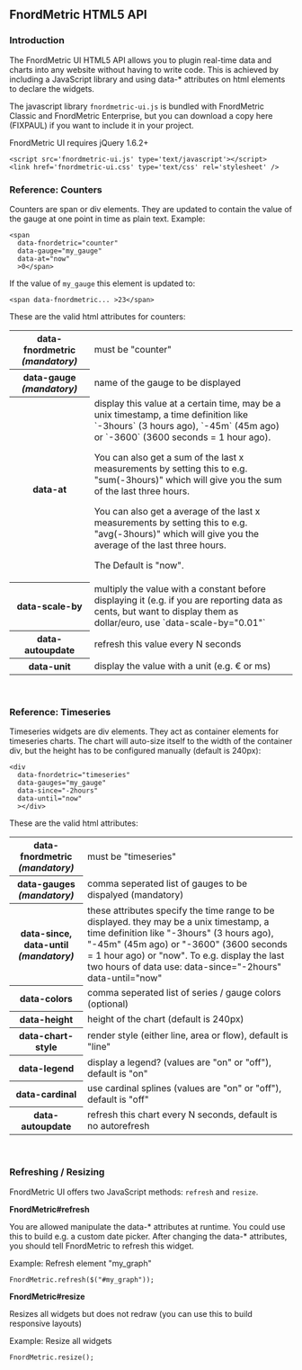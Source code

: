 
FnordMetric HTML5 API
---------------------

### Introduction

The FnordMetric UI HTML5 API allows you to plugin real-time data and
charts into any website without having to write code. This is achieved
by including a JavaScript library and using data-* attributes on html
elements to declare the widgets.

The javascript library `fnordmetric-ui.js` is bundled with FnordMetric
Classic and FnordMetric Enterprise, but you can download a copy here (FIXPAUL)
if you want to include it in your project.

FnordMetric UI requires jQuery 1.6.2+

    <script src='fnordmetric-ui.js' type='text/javascript'></script>
    <link href='fnordmetric-ui.css' type='text/css' rel='stylesheet' />


### Reference: Counters

Counters are span or div elements. They are updated to contain the value of
the gauge at one point in time as plain text. Example:

    <span
      data-fnordetric="counter"
      data-gauge="my_gauge"
      data-at="now"
      >0</span>

If the value of `my_gauge` this element is updated to:

    <span data-fnordmetric... >23</span>

These are the valid html attributes for counters:

<table>
  <tr>
    <th>data-fnordmetric <i>(mandatory)</i></th>
    <td>
      must be "counter"
    </td>
  </tr>
  <tr>
    <th>data-gauge <i>(mandatory)</i></th>
    <td>
      name of the gauge to be displayed
    </td>
  </tr>
  <tr>
    <th>data-at</th>
    <td>
      display this value at a certain time, may be a unix timestamp,
      a time definition like `-3hours` (3 hours ago), `-45m` (45m ago)
      or `-3600` (3600 seconds = 1 hour ago).
      <p>You can also get a sum of the last x measurements by setting this to
      e.g. "sum(-3hours)" which will give you the sum of the last three hours.</p>
      <p>You can also get a average of the last x measurements by setting this to
      e.g. "avg(-3hours)" which will give you the average of the last three hours.</p>
      <p>The Default is "now".</p>
    </td>
  </tr>
  <tr>
    <th>data-scale-by</th>
    <td>
      multiply the value with a constant before displaying it (e.g. if you are reporting data
      as cents, but want to display them as dollar/euro, use `data-scale-by="0.01"`
    </td>
  </tr>
  <tr>
    <th>data-autoupdate</th>
    <td>
      refresh this value every N seconds
    </td>
  </tr>
  <tr>
    <th>data-unit</th>
    <td>
      display the value with a unit (e.g. € or ms)
    </td>
  </tr>
</table>
<br />


### Reference: Timeseries

Timeseries widgets are div elements. They act as container elements for timeseries
charts. The chart will auto-size itself to the width of the container div, but the
height has to be configured manually (default is 240px):

    <div
      data-fnordetric="timeseries"
      data-gauges="my_gauge"
      data-since="-2hours"
      data-until="now"
      ></div>

These are the valid html attributes:

<table>
  <tr>
    <th>data-fnordmetric <i>(mandatory)</i></th>
    <td>
      must be "timeseries"
    </td>
  </tr>
  <tr>
    <th>data-gauges <i>(mandatory)</i></th>
    <td>
      comma seperated list of gauges to be dispalyed (mandatory)
    </td>
  </tr>
  <tr>
    <th>data-since,<br />data-until <i>(mandatory)</i></th>
    <td>
      these attributes specify the time range to be displayed. they may be a
      unix timestamp, a time definition like "-3hours" (3 hours ago), "-45m"
      (45m ago) or "-3600" (3600 seconds = 1 hour ago) or "now". To e.g. display
      the last two hours of data use: data-since="-2hours" data-until="now"
    </td>
  </tr>
  <tr>
    <th>data-colors</th>
    <td>
      comma seperated list of series / gauge colors (optional)
    </td>
  </tr>
  <tr>
    <th>data-height</th>
    <td>
    height of the chart (default is 240px)
    </td>
  </tr>
  <tr>
    <th>data-chart-style</th>
    <td>
    render style (either line, area or flow), default is "line"
    </td>
  </tr>
  <tr>
    <th>data-legend</th>
    <td>
    display a legend? (values are "on" or "off"), default is "on"
    </td>
  </tr>
  <tr>
    <th>data-cardinal</th>
    <td>
    use cardinal splines (values are "on" or "off"), default is "off"
    </td>
  </tr>
  <tr>
    <th>data-autoupdate</th>
    <td>
      refresh this chart every N seconds, default is no autorefresh
    </td>
  </tr>
</table>
<br />


### Refreshing / Resizing

FnordMetric UI offers two JavaScript methods: `refresh` and `resize`.

**FnordMetric#refresh**

You are allowed manipulate the data-* attributes at runtime. You could use this to build
e.g. a custom date picker. After changing the data-* attributes, you should tell FnordMetric
to refresh this widget.

Example: Refresh element "my_graph"

    FnordMetric.refresh($("#my_graph"));


**FnordMetric#resize**

Resizes all widgets but does not redraw (you can use this to build responsive layouts)

Example: Resize all widgets

    FnordMetric.resize();

